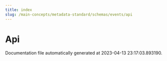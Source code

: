 ```yaml
---
title: index
slug: /main-concepts/metadata-standard/schemas/events/api
---
```


# Api

Documentation file automatically generated at 2023-04-13 23:17:03.893190.
